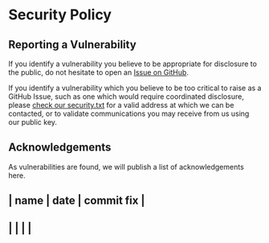 # Security Policy

## Reporting a Vulnerability
If you identify a vulnerability you believe to be appropriate for disclosure to the public, do not hesitate to open an [Issue on GitHub](https://github.com/davidemerson/cherubgyre/issues).

If you identify a vulnerability which you believe to be too critical to raise as a GitHub Issue, such as one which would require coordinated disclosure, please [check our security.txt](https://cherubgyre.com/.well-known/security.txt) for a valid address at which we can be contacted, or to validate communications you may receive from us using our public key.

## Acknowledgements
As vulnerabilities are found, we will publish a list of acknowledgements here.

| name | date | commit fix |
----------------------------
|      |      |            |
----------------------------
